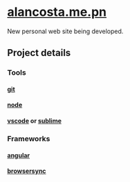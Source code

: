 # [alancosta.me.pn](http://alancosta.me.pn)
New personal web site being developed.

## Project details

### Tools
#### [git](https://git-scm.com/)
#### [node](https://github.com/nodejs)
#### [vscode](https://github.com/Microsoft/vscode) or [sublime](https://github.com/SublimeText)

### Frameworks
#### [angular](https://github.com/angular/angular)


#### [browsersync](https://browsersync.io/)